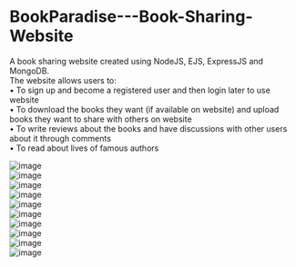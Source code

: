 # BookParadise---Book-Sharing-Website
A book sharing website created using NodeJS, EJS, ExpressJS and MongoDB. <br>
The website allows users to: <br>
•	To sign up and become a registered user and then login later to use website <br>
•	To download the books they want (if available on website) and upload books they want to share with others on website  <br>
•	To write reviews about the books and have discussions with other users about it through comments <br>
•	To read about lives of famous authors <br>

![image](https://user-images.githubusercontent.com/64033478/210495490-eb3345df-f1a3-4f34-b486-aa8788de813c.png) <br>
![image](https://user-images.githubusercontent.com/64033478/210495545-7a117c7a-76c5-4d17-9904-db338166b0c0.png) <br>
![image](https://user-images.githubusercontent.com/64033478/210495584-56588464-5648-4143-94f3-bacf32b9339f.png) <br>
![image](https://user-images.githubusercontent.com/64033478/210495631-f56a5e20-c8b9-47b9-9927-19d16222d354.png) <br>
![image](https://user-images.githubusercontent.com/64033478/210495703-0433d45e-a871-4cf6-9f1d-f13adaca042e.png) <br>
![image](https://user-images.githubusercontent.com/64033478/210495751-29289969-a78c-4d0e-a6f9-fe31fe646d73.png) <br>
![image](https://user-images.githubusercontent.com/64033478/210495822-f094c0b7-07a3-4fb6-875d-dc0503db0e6d.png) <br>
![image](https://user-images.githubusercontent.com/64033478/210495863-bd3ae0c2-6596-487c-a5d5-de9c00b9e02d.png) <br>
![image](https://user-images.githubusercontent.com/64033478/210495896-5effeebf-dfb8-4f83-a980-9546d41f5219.png) <br>
![image](https://user-images.githubusercontent.com/64033478/210495944-dfe08c67-439e-438a-86e2-97de5670c25e.png) <br>
